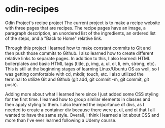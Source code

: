 # odin-recipes
Odin Project's recipe project
The current project is to make a recipe website with three pages that are recipes. The recipe pages have an image, a paragraph description, an unordered list of the ingredients, an ordered list of the steps, and a "Back to Home" relative link.

Through this project I learned how to make constant commits to Git and then push those commits to Github. I also learned how to create different relative links to separate pages. In addition to this, I also learned: HTML boilerplates and basic HTML tags (title, p, img, a, ul, ol, li, em, strong, etc). This is still at the beginning stages of learning Linux/Ubuntu OS as well, so I was getting comfortable with cd, mkdir, touch, etc. I also utilized the terminal to utilize Git and Github (git add, git commit -m, git commit, git push).

Adding more about what I learned here since I just added some CSS styling for the first time. I learned how to group similar elements in classes and then apply styling to them. I also learned the importance of divs, as I needed to create a container div because there were p, ul, and ol that I all wanted to have the same style. Overall, I think I learned a lot about CSS and more than I've ever learned following a Udemy course.

